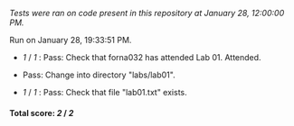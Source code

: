 *Tests were ran on code present in this repository at January 28, 12:00:00 PM.*

Run on January 28, 19:33:51 PM.

+  _1_ / _1_ : Pass: Check that forna032 has attended Lab 01. Attended.

+ Pass: Change into directory "labs/lab01".

+  _1_ / _1_ : Pass: Check that file "lab01.txt" exists.

#### Total score: _2_ / _2_

